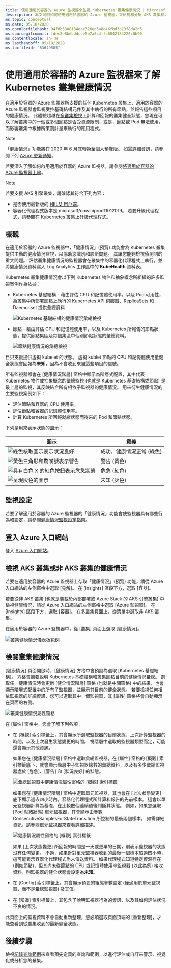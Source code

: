 ```yaml
---
title: 使用適用於容器的 Azure 監視器來監視 Kubernetes 叢集健康情況 | Microsoft Docs
description: 本文說明如何使用適用於容器的 Azure 監視器，來檢視和分析 AKS 叢集和非 AKS 叢集的健康情況。
ms.topic: conceptual
ms.date: 05/18/2020
ms.openlocfilehash: 94fdb6388134eae326ed5a8e46fbd3d13f8da2d5
ms.sourcegitcommit: fdec8e8bdbddcce5b7a0c4ffc6842154220c8b90
ms.contentlocale: zh-TW
ms.lasthandoff: 05/19/2020
ms.locfileid: "83649585"
---
```

# <a name="understand-kubernetes-cluster-health-with-azure-monitor-for-containers"></a>使用適用於容器的 Azure 監視器來了解 Kubernetes 叢集健康情況

在適用於容器的 Azure 監視器所支援的任何 Kubernetes 叢集上，適用於容器的 Azure 監視器會監視受控基礎結構元件及其中執行的所有節點，並報告這些項目的健康情況。 此體驗超越在[多叢集檢視](container-insights-analyze.md#multi-cluster-view-from-azure-monitor)上計算和回報的叢集健全狀態，您現在可以了解叢集中的一個或多個節點是否受資源限制，或是，節點或 Pod 無法使用，而影響叢集中根據所策劃計量來執行的應用程式。

>[!NOTE]
>「健康情況」功能將在 2020 年 6 月底轉換至個人預覽版。 如需詳細資訊，請參閱下列 [Azure 更新通知](https://azure.microsoft.com/updates/ci-health-limited-preview/)。
>

若要深入了解如何啟用適用於容器的 Azure 監視器，請參閱[將適用於容器的 Azure 監視器上線](container-insights-onboard.md)。

>[!NOTE]
>若要支援 AKS 引擎叢集，請確認其符合下列內容：
>- 是否使用最新版的 [HELM 用戶端](https://helm.sh/docs/using_helm/)。
>- 容器化代理程式版本是 microsoft/oms:ciprod11012019。 若要升級代理程式，請參閱[在 Kubernetes 叢集上升級代理程式](container-insights-manage-agent.md#how-to-upgrade-the-azure-monitor-for-containers-agent)。
>

## <a name="overview"></a>概觀

在適用於容器的 Azure 監視器中，「健康情況」(預覽) 功能會為 Kubernetes 叢集提供主動的健康情況監視，以協助您識別和診斷問題。 其讓您能夠檢視偵測到的重大問題。 評估叢集健康情況的監視器會在叢集中的容器化代理程式上執行，並將健康情況資料寫入 Log Analytics 工作區中的 **KubeHealth** 資料表。 

Kubernetes 叢集健康情況會以下列 Kubernetes 物件和抽象概念所組織的許多監視案例作為依據：

- Kubernetes 基礎結構 - 藉由評估 CPU 和記憶體使用率，以及 Pod 可用性，為叢集中所部署節點上執行的 Kubernetes API 伺服器、ReplicaSets 和 Daemonset 提供彙總資料

    ![Kubernetes 基礎結構的健康情況彙總檢視](./media/container-insights-health/health-view-kube-infra-01.png)

- 節點 - 藉由評估 CPU 和記憶體使用率，以及 Kubernetes 所報告的節點狀態，提供節點集區及每個集區中個別節點狀態的彙總資料。

    ![節點健康情況的彙總檢視](./media/container-insights-health/health-view-nodes-01.png)

目只支援提供虛擬 kubelet 的狀態。 虛擬 kublet 節點的 CPU 和記憶體使用量健全狀態會回報為**未知**，因為不會收到來自這些項目的信號。

所有監視器都會在 [健康情況階層] 窗格中顯示為階層式配置，其中代表 Kubernetes 物件或抽象概念的彙總監視 (也就是 Kubernetes 基礎結構或節點) 是最上層的監視，其反映結合所有相依子監視器的健康情況。 用來衍生健康情況的主要監視案例如下：

* 評估節點和容器的 CPU 使用率。
* 評估節點和容器的記憶體使用率。
* 計算 Kubernetes 所回報就緒狀態而得來的 Pod 和節點狀態。

下列是用來表示狀態的圖示：

|圖示|意義|  
|--------|-----------|  
|![綠色核取圖示表示狀況良好](./media/container-insights-health/healthyicon.png)|成功，健康情況正常 (綠色)|  
|![黃色三角形和驚嘆號表示警告](./media/container-insights-health/warningicon.png)|警告 (黃色)|  
|![具有白色 X 的紅色按鈕表示危急狀態](./media/container-insights-health/criticalicon.png)|危急 (紅色)|  
|![呈現灰色的圖示](./media/container-insights-health/grayicon.png)|未知 (灰色)|  

## <a name="monitor-configuration"></a>監視設定

若要了解適用於容器的 Azure 監視器的「健康情況」功能會使監視器具有哪些行為和設定，請參閱[健康情況監視設定指南](container-insights-health-monitors-config.md)。

## <a name="sign-in-to-the-azure-portal"></a>登入 Azure 入口網站

登入 [Azure 入口網站](https://portal.azure.com)。 

## <a name="view-health-of-an-aks-or-non-aks-cluster"></a>檢視 AKS 叢集或非 AKS 叢集的健康情況

若要在適用於容器的 Azure 監視器上存取「健康情況」(預覽) 功能，請從 Azure 入口網站的左側窗格中選取 [見解]。 在 [Insights] 區段下方，選取 [容器]。 

若要從非 AKS 叢集 (也就是裝載於內部部署或 Azure Stack 的 AKS 引擎叢集) 中檢視健康情況，請從 Azure 入口網站的左側窗格中選取 [Azure 監視器]。 在 [Insights] 區段下方，選取 [容器]。  在多叢集頁面上，從清單中選取非 AKS 叢集。

在適用於容器的 Azure 監視器中，從 [叢集] 頁面上選取 [健康情況]。

![叢集健康情況儀表板範例](./media/container-insights-health/container-insights-health-page.png)

## <a name="review-cluster-health"></a>檢閱叢集健康情況

[健康情況] 頁面開啟時，[健康情況] 方格中會預設為選取 [Kubernetes 基礎結構]。  方格會摘要說明 Kubernetes 基礎結構和叢集節點目前的健康情況彙總。 選取任一健康情況時會更新 [健全情況階層] 窗格 (也就是中間窗格) 中的結果，也會顯示階層式配置中的所有子監視器，並顯示其目前的健全狀態。 若要檢視任何相依監視器的詳細資訊，您可以選取其中一個監視器，其 [屬性] 窗格將會自動顯示在頁面的右側。 

![叢集健康情況屬性窗格](./media/container-insights-health/health-view-property-pane.png)

在 [屬性] 窗格中，您會了解下列各項：

- 在 [概觀] 索引標籤上，其會顯示所選取監視器的目前狀態、上次計算監視器的時間，以及上次發生狀態變更的時間。 視階層中選取的監視器類型而定，可能還會顯示其他資訊。

    如果您在 [健康情況階層] 窗格中選取彙總監視器，在 [屬性] 窗格的 [概觀] 索引標籤底下，就會顯示階層中子監視器總數的彙總資料，以及有多少彙總監視器處於 [危急]、[警告] 和 [狀況良好] 的狀態。 

    ![彙總監視器中健康情況屬性窗格的 [概觀] 索引標籤](./media/container-insights-health/health-overview-aggregate-monitor.png)

    如果您在 [健康情況階層] 窗格中選取單元監視器，其也會在 [上次狀態變更] 底下顯示過去四小時內，容器化代理程式所計算和報告的先前樣本。 這會以單元監視器計算為基礎，在比較數個連續值後判斷其狀態。 例如，如果您選取 [Pod 就緒狀態] 單元監視器，其會顯示由參數 ConsecutiveSamplesForStateTransition 所控制的最後兩個樣本。 如需詳細資訊，請參閱[單元監視器](container-insights-health-monitors-config.md#unit-monitors)來查看詳細描述。
    
    ![健康情況屬性窗格的 [概觀] 索引標籤](./media/container-insights-health/health-overview-unit-monitor.png)

    如果 [上次狀態變更] 所回報的時間是一天或更早的日期，則表示監視器的狀態沒有任何變更。 不過，如果針對單元監視器收到的最後一個樣本超過四小時，這可能表示容器化代理程式尚未傳送資料。 如果代理程式知道特定資源存在 (例如節點)，但其尚未從節點的 CPU 或記憶體使用率監視器 (以此為例) 接收資料，則監視器的健全狀態會設定為**未知**。  

- 在 [Config] 索引標籤上，其會顯示預設的組態參數設定 (僅適用於單元監視器，而不是彙總監視器) 及其值。
- 在 [知識] 索引標籤上，其包含了說明監視器行為的資訊，以及其如何評估狀況不良的情況。

此頁面上的監視資料不會自動重新整理，您必須選取頁面頂端的 [重新整理]，才能查看到從叢集收到的最新健全狀態。

## <a name="next-steps"></a>後續步驟

檢視[記錄查詢範例](container-insights-log-search.md#search-logs-to-analyze-data)來查看預先定義的查詢和範例，以進行評估或自訂來警示、視覺化或分析您的叢集。
